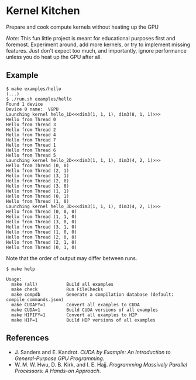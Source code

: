 # Kernel Kitchen

Prepare and cook compute kernels without heating up the GPU

*Note*: This fun little project is meant for educational purposes first and
foremost. Experiment around, add more kernels, or try to implement missing
features. Just don't expect too much, and importantly, ignore performance
unless you do heat up the GPU after all.

## Example

```console
$ make examples/hello
(...)
$ ./run.sh examples/hello
Found 1 device
Device 0 name:	VGPU
Launching kernel hello_1D<<<dim3(1, 1, 1), dim3(8, 1, 1)>>>
Hello from Thread 0
Hello from Thread 3
Hello from Thread 2
Hello from Thread 4
Hello from Thread 7
Hello from Thread 1
Hello from Thread 6
Hello from Thread 5
Launching kernel hello_2D<<<dim3(1, 1, 1), dim3(4, 2, 1)>>>
Hello from Thread (0, 0)
Hello from Thread (2, 1)
Hello from Thread (3, 1)
Hello from Thread (2, 0)
Hello from Thread (3, 0)
Hello from Thread (1, 1)
Hello from Thread (0, 1)
Hello from Thread (1, 0)
Launching kernel hello_3D<<<dim3(1, 1, 1), dim3(4, 2, 1)>>>
Hello from Thread (0, 0, 0)
Hello from Thread (1, 1, 0)
Hello from Thread (3, 0, 0)
Hello from Thread (3, 1, 0)
Hello from Thread (1, 0, 0)
Hello from Thread (2, 0, 0)
Hello from Thread (2, 1, 0)
Hello from Thread (0, 1, 0)
```

Note that the order of output may differ between runs.

```console
$ make help

Usage:
  make (all)           Build all examples
  make check           Run FileChecks
  make compdb          Generate a compilation database (default: compile_commands.json)
  make CUDAFY=1        Convert all examples to CUDA
  make CUDA=1          Build CUDA versions of all examples
  make HIPIFY=1        Convert all examples to HIP
  make HIP=1           Build HIP versions of all examples
```

## References

- J. Sanders and E. Kandrot. *CUDA by Example: An Introduction to General-Purpose GPU Programming*.
- W. M. W. Hwu, D. B. Kirk, and I. E. Hajj. *Programming Massively Parallel Processors: A Hands-on Approach*.
